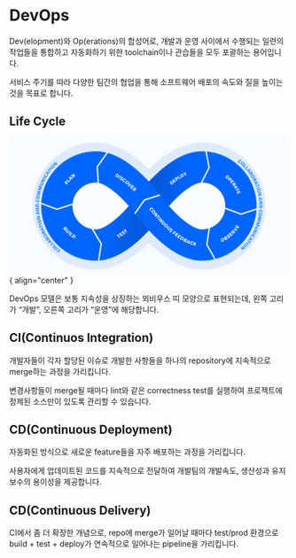 # DevOps

Dev(elopment)와 Op(erations)의 합성어로, 개발과 운영 사이에서 수행되는 일련의 작업들을 통합하고 자동화하기 위한 toolchain이나 관습들을 모두 포괄하는 용어입니다.

서비스 주기를 따라 다양한 팀간의 협업을 통해 소프트웨어 배포의 속도와 질을 높이는 것을 목표로 합니다.

## Life Cycle

![Life Cycle](../image/life_cycle.png){ align="center" }

DevOps 모델은 보통 지속성을 상징하는 뫼비우스 띠 모양으로 표현되는데, 왼쪽 고리가 “개발”, 오른쪽 고리가 “운영”에 해당합니다.

## CI(Continuos Integration)

개발자들이 각자 할당된 이슈로 개발한 사항들을 하나의 repository에 지속적으로 merge하는 과정을 가리킵니다.

변경사항들이 merge될 때마다 lint와 같은 correctness test를 실행하여 프로젝트에 정제된 소스만이 있도록 관리할 수 있습니다.

## CD(Continuous Deployment)

자동화된 방식으로 새로운 feature들을 자주 배포하는 과정을 가리킵니다.

사용자에게 업데이트된 코드를 지속적으로 전달하여 개발팀의 개발속도, 생산성과 유지보수의 용이성을 제공합니다.

## CD(Continuous Delivery)

CI에서 좀 더 확장한 개념으로, repo에 merge가 일어날 때마다 test/prod 환경으로 build + test + deploy가 연속적으로 일어나는 pipeline을 가리킵니다.

